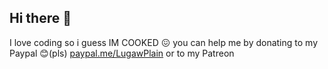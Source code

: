 ## Hi there 👋

I love coding so i guess IM COOKED 😖
you can help me by donating to my Paypal 😊(pls)
[paypal.me/LugawPlain](url)
or to my Patreon 
